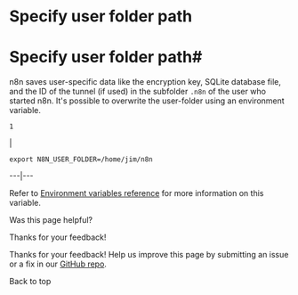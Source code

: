 # Specify user folder path

[ ](https://github.com/n8n-io/n8n-docs/edit/main/docs/hosting/configuration/configuration-examples/user-folder.md "Edit this page")

# Specify user folder path#

n8n saves user-specific data like the encryption key, SQLite database file, and the ID of the tunnel (if used) in the subfolder `.n8n` of the user who started n8n. It's possible to overwrite the user-folder using an environment variable.
    
    
    1

| 
    
    
    export N8N_USER_FOLDER=/home/jim/n8n
      
  
---|---  
  
Refer to [Environment variables reference](../../environment-variables/deployment/) for more information on this variable.

Was this page helpful? 

Thanks for your feedback! 

Thanks for your feedback! Help us improve this page by submitting an issue or a fix in our [GitHub repo](https://github.com/n8n-io/n8n-docs). 

Back to top 
